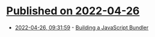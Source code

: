 # [Published on 2022-04-26](index.md)

* [2022-04-26, 09:31:59](https://news.ycombinator.com/item?id=31165509) - [Building a JavaScript Bundler](https://cpojer.net/posts/building-a-javascript-bundler)
